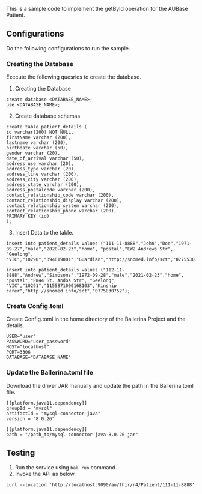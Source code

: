 This is a sample code to implement the getById operation for the AUBase Patient. 

## Configurations

Do the following configurations to run the sample. 

### Creating the Database
Execute the following quesries to create the database. 

1. Creating the Database
```
create database <DATABASE_NAME>;
use <DATABASE_NAME>;
```

2. Create database schemas
```
create table patient_details (
id varchar(200) NOT NULL,
firstName varchar (200),
lastname varchar (200),
birthdate varchar (50),
gender varchar (20),
date_of_arrival varchar (50),
address_use varchar (20),
address_type varchar (20),
address_line varchar (200),
address_city varchar (200),
address_state varchar (200),
address_postalcode varchar (200),
contact_relationship_code varchar (200),
contact_relationship_display varchar (200),
contact_relationship_system varchar (200),
contact_relationship_phone varchar (200),
PRIMARY KEY (id)
);
```

3. Insert Data to the table. 
```
insert into patient_details values ("111-11-8888","John","Doe","1971-09-27","male","2020-02-23","home", "postal","EW2 Andrews Str", "Geelong", "VIC","10290","394619001","Guardian","http://snomed.info/sct","0775530752");

insert into patient_details values ("112-11-8888","Andrew","Simpsons","1972-09-28","male","2021-02-23","home", "postal","EW44 St. Andos Str", "Geelong", "VIC","10291","1155871000168103","Kinship carer","http://snomed.info/sct","0775830752");

```

### Create Config.toml

Create Config.toml in the home directory of the Ballerina Project and the details. 
```
USER="user"
PASSWORD="user_password"
HOST="localhost"
PORT=3306
DATABASE="DATABASE_NAME"
```

### Update the Ballerina.toml file
Download the driver JAR manually and update the path in the Ballerina.toml file. 
```
[[platform.java11.dependency]]
groupId = "mysql"
artifactId = "mysql-connector-java"
version = "8.0.26"

[[platform.java11.dependency]]
path = "/path_to/mysql-connector-java-8.0.26.jar"
```

## Testing
1. Run the service using `bal run` command. 
2. Invoke the API as below. 
```
curl --location 'http://localhost:9090/au/fhir/r4/Patient/111-11-8888'
```